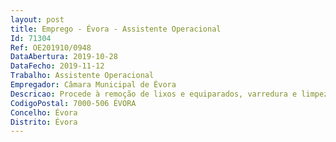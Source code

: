 ```yaml
--- 
layout: post
title: Emprego - Évora - Assistente Operacional
Id: 71304
Ref: OE201910/0948
DataAbertura: 2019-10-28
DataFecho: 2019-11-12
Trabalho: Assistente Operacional
Empregador: Câmara Municipal de Évora
Descricao: Procede à remoção de lixos e equiparados, varredura e limpeza de ruas, limpeza e desobstrução de sarjetas ou sumidouros, lavagem de vias públicas, limpeza de chafarizes, remoção manual ou mecanizada de lixeiras ou montureiras, extirpação de ervas e outros trabalhos de higienização dos espaços públicos. Operar com as viaturas de recolha mecanizada de resíduos e contentores de forma a garantir a recolha mecanizada. Execução de tarefas de vigilância e lavagem de instalações sanitárias públicas. Apoiar na conservação e manutenção dos edifícios municipais, em atos de desinfeção e limpeza e proceder à arrumação de produtos quando necessário.
CodigoPostal: 7000-506 ÉVORA
Concelho: Évora
Distrito: Évora
--- 
```


